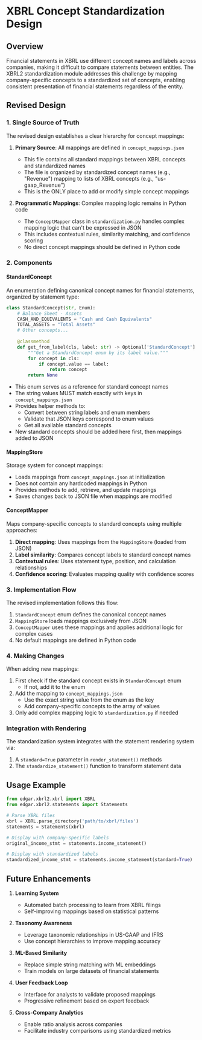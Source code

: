 # XBRL Concept Standardization Design

## Overview

Financial statements in XBRL use different concept names and labels across companies, making it difficult to compare statements between entities. The XBRL2 standardization module addresses this challenge by mapping company-specific concepts to a standardized set of concepts, enabling consistent presentation of financial statements regardless of the entity.

## Revised Design

### 1. Single Source of Truth

The revised design establishes a clear hierarchy for concept mappings:

1. **Primary Source**: All mappings are defined in `concept_mappings.json`
   - This file contains all standard mappings between XBRL concepts and standardized names
   - The file is organized by standardized concept names (e.g., "Revenue") mapping to lists of XBRL concepts (e.g., "us-gaap_Revenue")
   - This is the ONLY place to add or modify simple concept mappings

2. **Programmatic Mappings**: Complex mapping logic remains in Python code
   - The `ConceptMapper` class in `standardization.py` handles complex mapping logic that can't be expressed in JSON
   - This includes contextual rules, similarity matching, and confidence scoring
   - No direct concept mappings should be defined in Python code

### 2. Components

#### StandardConcept

An enumeration defining canonical concept names for financial statements, organized by statement type:

```python
class StandardConcept(str, Enum):
    # Balance Sheet - Assets
    CASH_AND_EQUIVALENTS = "Cash and Cash Equivalents"
    TOTAL_ASSETS = "Total Assets"
    # Other concepts...
    
    @classmethod
    def get_from_label(cls, label: str) -> Optional['StandardConcept']:
        """Get a StandardConcept enum by its label value."""
        for concept in cls:
            if concept.value == label:
                return concept
        return None
```

- This enum serves as a reference for standard concept names
- The string values MUST match exactly with keys in `concept_mappings.json`
- Provides helper methods to:
  - Convert between string labels and enum members
  - Validate that JSON keys correspond to enum values
  - Get all available standard concepts
- New standard concepts should be added here first, then mappings added to JSON

#### MappingStore

Storage system for concept mappings:

- Loads mappings from `concept_mappings.json` at initialization
- Does not contain any hardcoded mappings in Python
- Provides methods to add, retrieve, and update mappings
- Saves changes back to JSON file when mappings are modified

#### ConceptMapper

Maps company-specific concepts to standard concepts using multiple approaches:

1. **Direct mapping**: Uses mappings from the `MappingStore` (loaded from JSON)
2. **Label similarity**: Compares concept labels to standard concept names
3. **Contextual rules**: Uses statement type, position, and calculation relationships
4. **Confidence scoring**: Evaluates mapping quality with confidence scores

### 3. Implementation Flow

The revised implementation follows this flow:

1. `StandardConcept` enum defines the canonical concept names
2. `MappingStore` loads mappings exclusively from JSON 
3. `ConceptMapper` uses these mappings and applies additional logic for complex cases
4. No default mappings are defined in Python code

### 4. Making Changes

When adding new mappings:

1. First check if the standard concept exists in `StandardConcept` enum
   - If not, add it to the enum
2. Add the mapping to `concept_mappings.json`
   - Use the exact string value from the enum as the key
   - Add company-specific concepts to the array of values
3. Only add complex mapping logic to `standardization.py` if needed

### Integration with Rendering

The standardization system integrates with the statement rendering system via:

1. A `standard=True` parameter in `render_statement()` methods
2. The `standardize_statement()` function to transform statement data

## Usage Example

```python
from edgar.xbrl2.xbrl import XBRL
from edgar.xbrl2.statements import Statements

# Parse XBRL files
xbrl = XBRL.parse_directory('path/to/xbrl/files')
statements = Statements(xbrl)

# Display with company-specific labels
original_income_stmt = statements.income_statement()

# Display with standardized labels
standardized_income_stmt = statements.income_statement(standard=True)
```

## Future Enhancements

1. **Learning System**
   - Automated batch processing to learn from XBRL filings
   - Self-improving mappings based on statistical patterns

2. **Taxonomy Awareness**
   - Leverage taxonomic relationships in US-GAAP and IFRS
   - Use concept hierarchies to improve mapping accuracy

3. **ML-Based Similarity**
   - Replace simple string matching with ML embeddings
   - Train models on large datasets of financial statements

4. **User Feedback Loop**
   - Interface for analysts to validate proposed mappings
   - Progressive refinement based on expert feedback

5. **Cross-Company Analytics**
   - Enable ratio analysis across companies
   - Facilitate industry comparisons using standardized metrics